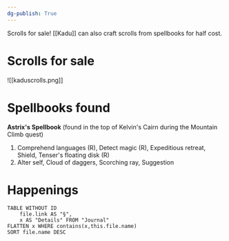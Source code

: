 ```yaml
---
dg-publish: True
---
```


Scrolls for sale! [[Kadu]] can also craft scrolls from spellbooks for half cost.

# Scrolls for sale

![[kaduscrolls.png]]


# Spellbooks found

**Astrix's Spellbook** (found in the top of Kelvin's Cairn during the Mountain Climb quest)

1.  Comprehend languages (R), Detect magic (R), Expeditious retreat, Shield, Tenser's floating disk (R)
2.  Alter self, Cloud of daggers, Scorching ray, Suggestion


# Happenings
```dataview
TABLE WITHOUT ID
	file.link AS "§", 
	x AS "Details" FROM "Journal"
FLATTEN x WHERE contains(x,this.file.name) 
SORT file.name DESC
```
